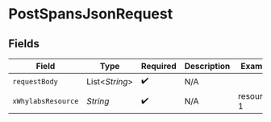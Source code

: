 # PostSpansJsonRequest


## Fields

| Field              | Type               | Required           | Description        | Example            |
| ------------------ | ------------------ | ------------------ | ------------------ | ------------------ |
| `requestBody`      | List<*String*>     | :heavy_check_mark: | N/A                |                    |
| `xWhylabsResource` | *String*           | :heavy_check_mark: | N/A                | resource-1         |